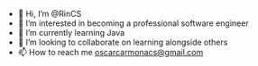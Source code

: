 - 👋 Hi, I’m @RinCS
- 👀 I’m interested in becoming a professional software engineer
- 🌱 I’m currently learning Java
- 💞️ I’m looking to collaborate on learning alongside others
- 📫 How to reach me oscarcarmonacs@gmail.com

<!---
RinCS/RinCS is a ✨ special ✨ repository because its `README.md` (this file) appears on your GitHub profile.
You can click the Preview link to take a look at your changes.
--->

